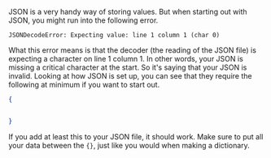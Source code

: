 JSON is a very handy way of storing values. But when starting out with JSON, you might run into the following error.

`JSONDecodeError: Expecting value: line 1 column 1 (char 0)`

What this error means is that the decoder (the reading of the JSON file) is expecting a character on line 1 column 1. In other words, your JSON is missing a critical character at the start. So it's saying that your JSON is invalid.
Looking at how JSON is set up, you can see that they require the following at minimum if you want to start out.

```json
{


}
```

If you add at least this to your JSON file, it should work. Make sure to put all your data between the `{}`, just like you would when making a dictionary.
